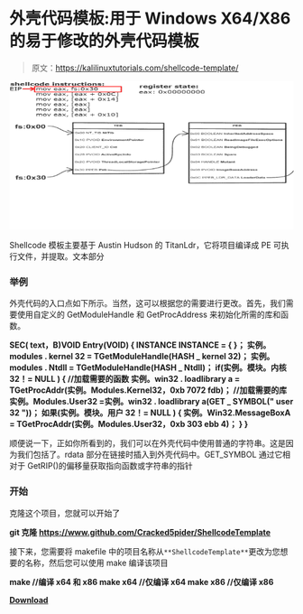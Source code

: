 # 外壳代码模板:用于 Windows X64/X86 的易于修改的外壳代码模板

> 原文：<https://kalilinuxtutorials.com/shellcode-template/>

[![](img/3648e8c98d03f003d9e0c3768c66daaf.png)](https://blogger.googleusercontent.com/img/b/R29vZ2xl/AVvXsEiAY70_Nrb-amkj4O6lDDsK0QdpQxfLgz09pTWAjnHA-C5mea466qWQeEfon3rlM4_k4uJCAhtC3n6SY5VVwpRY0Wd3I6AKTluIj0iDQ832ft5zNQgxuqJCwmOp6bgrUJarztyRGnsPb_PB6xeucwqz0OSIWRMEHlRosHGnzCLJv9ahGc27spfLfXum/s728/locate_dll2.png)

Shellcode 模板主要基于 Austin Hudson 的 TitanLdr，它将项目编译成 PE 可执行文件，并提取。文本部分

### 举例

外壳代码的入口点如下所示。当然，这可以根据您的需要进行更改。首先，我们需要使用自定义的 GetModuleHandle 和 GetProcAddress 来初始化所需的库和函数。

**SEC( text，B)VOID Entry(VOID)
{
INSTANCE INSTANCE = { }；
实例。modules . kernel 32 = TGetModuleHandle(HASH _ kernel 32)；
实例。modules . Ntdll = TGetModuleHandle(HASH _ Ntdll)；
if(实例。模块。内核 32！= NULL )
{
//加载需要的函数
实例。win32 . loadlibrary a = TGetProcAddr(实例。Modules.Kernel32，0xb 7072 fdb)；
//加载需要的库
实例。Modules.User32 =实例。win32 . loadlibrary a(GET _ SYMBOL(" user 32 "))；
如果(实例。模块。用户 32！= NULL )
{
实例。Win32.MessageBoxA = TGetProcAddr(实例。Modules.User32，0xb 303 ebb 4)；
}
}**

顺便说一下，正如你所看到的，我们可以在外壳代码中使用普通的字符串。这是因为我们包括了。rdata 部分在链接时插入到外壳代码中。GET_SYMBOL 通过它相对于 GetRIP()的偏移量获取指向函数或字符串的指针

### 开始

克隆这个项目，您就可以开始了

**git 克隆 https://www.github.com/Cracked5pider/ShellcodeTemplate**

接下来，您需要将 makefile 中的项目名称从`**ShellcodeTemplate**`更改为您想要的名称，然后您可以使用 make 编译该项目

**make //编译 x64 和 x86
make x64 //仅编译 x64
make x86 //仅编译 x86**

[**Download**](https://github.com/Cracked5pider/ShellcodeTemplate)